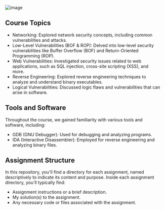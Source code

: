 ![image](https://github.com/abdullahgarra/intro-to-infosec/assets/101414656/6f314674-e654-43e1-8e6b-1179030a036d)

## Course Topics
- Networking: Explored network security concepts, including common vulnerabilities and attacks.
- Low-Level Vulnerabilities (BOF & ROP): Delved into low-level security vulnerabilities like Buffer Overflow (BOF) and Return-Oriented Programming (ROP).
- Web Vulnerabilities: Investigated security issues related to web applications, such as SQL injection, cross-site scripting (XSS), and more.
- Reverse Engineering: Explored reverse engineering techniques to analyze and understand binary executables.
- Logical Vulnerabilities: Discussed logic flaws and vulnerabilities that can arise in software.

## Tools and Software
Throughout the course, we gained familiarity with various tools and software, including:
- GDB (GNU Debugger): Used for debugging and analyzing programs.
- IDA (Interactive Disassembler): Employed for reverse engineering and analyzing binary files.

## Assignment Structure
In this repository, you'll find a directory for each assignment, named descriptively to indicate its content and purpose. Inside each assignment directory, you'll typically find:
- Assignment instructions or a brief description.
- My solution(s) to the assignment.
- Any necessary code or files associated with the assignment.




